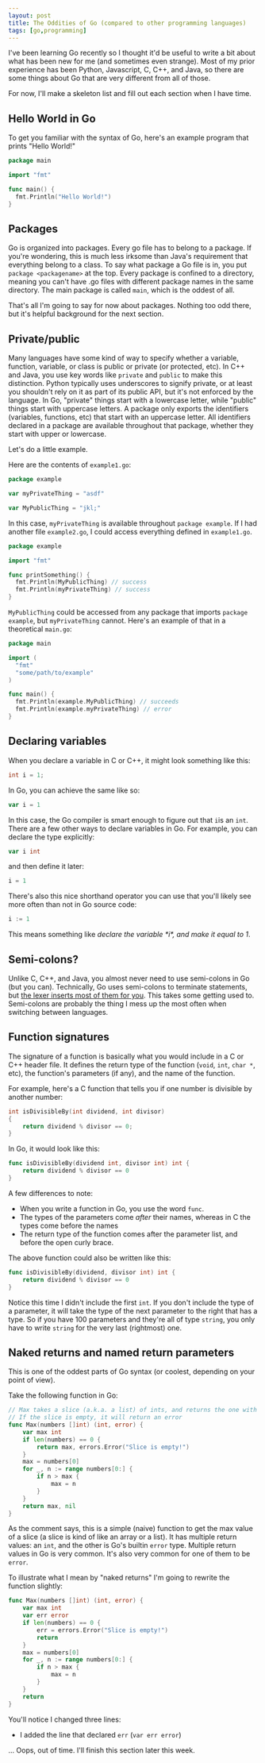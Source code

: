 ```yaml
---
layout: post
title: The Oddities of Go (compared to other programming languages)
tags: [go,programming]
---
```


I've been learning Go recently so I thought it'd be useful to write a bit about 
what has been new for me (and sometimes even strange).
Most of my prior experience has been Python, Javascript, C, C++, and Java,
so there are some things about Go that are very different from all of those.

For now, I'll make a skeleton list and fill out each section when I have time.

## Hello World in Go

To get you familiar with the syntax of Go, here's an example program that prints 
"Hello World!"

```go
package main

import "fmt"

func main() {
  fmt.Println("Hello World!")
}
```

## Packages

Go is organized into packages. Every go file has to belong to a package.
If you're wondering, this is much less irksome than Java's requirement that everything belong to a class.
To say what package a Go file is in, you put `package <packagename>` at the top.
Every package is confined to a directory, meaning you can't have .go files with different package names in the same directory.
The main package is called `main`, which is the oddest of all.

That's all I'm going to say for now about packages.
Nothing too odd there, but it's helpful background for the next section. 

## Private/public

Many languages have some kind of way to specify whether a variable, function, variable, or class
is public or private (or protected, etc).
In C++ and Java, you use key words like `private` and `public` to make this distinction. 
Python typically uses underscores to signify private, or at least you shouldn't rely on it as part of
its public API, but it's not enforced by the language. 
In Go, "private" things start with a lowercase letter, while "public" things start with uppercase letters.
A package only exports the identifiers (variables, functions, etc) that start with an uppercase letter.
All identifiers declared in a package are available throughout that package, whether they start with upper or lowercase.

Let's do a little example.

Here are the contents of `example1.go`:

```go
package example

var myPrivateThing = "asdf"

var MyPublicThing = "jkl;"
```

In this case, `myPrivateThing` is available throughout `package example`.
If I had another file `example2.go`, I could access everything defined in `example1.go`.

```go
package example

import "fmt"

func printSomething() {
  fmt.Println(MyPublicThing) // success
  fmt.Println(myPrivateThing) // success
}
```

`MyPublicThing` could be accessed from any package that imports `package example`, but `myPrivateThing` cannot.
Here's an example of that in a theoretical `main.go`:

```go
package main

import (
  "fmt"
  "some/path/to/example"
)

func main() {
  fmt.Println(example.MyPublicThing) // succeeds
  fmt.Println(example.myPrivateThing) // error
}
```

## Declaring variables

When you declare a variable in C or C++, it might look something like this:

```c
int i = 1;
```
In Go, you can achieve the same like so:

```go
var i = 1
```
In this case, the Go compiler is smart enough to figure out that `i`is an `int`.
There are a few other ways to declare variables in Go.
For example, you can declare the type explicitly:
```go
var i int
```
and then define it later:
```go
i = 1
```
There's also this nice shorthand operator you can use that you'll likely see more often than not in Go source code:
```go
i := 1
```
This means something like *declare the variable \*i\*, and make it equal to 1*.

## Semi-colons?
Unlike C, C++, and Java, you almost never need to use semi-colons in Go (but you can).
Technically, Go uses semi-colons to terminate statements, but [the lexer inserts most of them for you](https://golang.org/doc/effective_go.html#semicolons).
This takes some getting used to.
Semi-colons are probably the thing I mess up the most often when switching between languages.

## Function signatures
The signature of a function is basically what you would include in a C or C++ header file.
It defines the return type of the function (`void`, `int`, `char *`, etc), the function's parameters (if any), and the name of the function.

For example, here's a C function that tells you if one number is divisible by another number:
```c
int isDivisibleBy(int dividend, int divisor)
{
    return dividend % divisor == 0;
}
```
In Go, it would look like this:
```go
func isDivisibleBy(dividend int, divisor int) int {
    return dividend % divisor == 0
}
```

A few differences to note:
- When you write a function in Go, you use the word `func`.
- The types of the parameters come *after* their names, whereas in C the types come before the names
- The return type of the function comes after the parameter list, and before the open curly brace.

The above function could also be written like this:
```go
func isDivisibleBy(dividend, divisor int) int {
    return dividend % divisor == 0
}
```
Notice this time I didn't include the first `int`. If you don't include the type of a parameter, it will take the type of the next parameter to the right that has a type.
So if you have 100 parameters and they're all of type `string`, you only have to write `string` for the very last (rightmost) one.

## Naked returns and named return parameters

This is one of the oddest parts of Go syntax (or coolest, depending on your point of view).

Take the following function in Go:
```go
// Max takes a slice (a.k.a. a list) of ints, and returns the one with the largest value 
// If the slice is empty, it will return an error
func Max(numbers []int) (int, error) {
    var max int
    if len(numbers) == 0 {
        return max, errors.Error("Slice is empty!")
    }
    max = numbers[0]
    for _, n := range numbers[0:] {
        if n > max {
            max = n
        }
    }
    return max, nil
}
```

As the comment says, this is a simple (naive) function to get the max value of a slice (a slice is kind of like an array or a list).
It has multiple return values: an `int`, and the other is Go's builtin `error` type.
Multiple return values in Go is very common.
It's also very common for one of them to be `error`.

To illustrate what I mean by "naked returns" I'm going to rewrite the function slightly:

```go
func Max(numbers []int) (int, error) {
    var max int
    var err error
    if len(numbers) == 0 {
        err = errors.Error("Slice is empty!")
        return
    }
    max = numbers[0]
    for _, n := range numbers[0:] {
        if n > max {
            max = n
        }
    }
    return
}
```

You'll notice I changed three lines:
- I added the line that declared `err` (`var err error`)

... Oops, out of time. I'll finish this section later this week.
